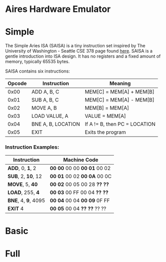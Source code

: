 # Aires Hardware Emulator



# Simple
The Simple Aries ISA (SAISA) is a tiny instruction set inspired by The University of Washington - Seattle CSE 378 page found [here](https://courses.cs.washington.edu/courses/cse378/02sp/slides/simple-isa.html). SAISA is a gentle introduction into ISA design. It has no registers and a fixed amount of memory, typically 65535 bytes. 

SAISA contains six instructions:

Opcode | Instruction | Meaning
--- |--- | ---
0x00 | ADD A, B, C | MEM[C] = MEM[A] + MEM[B]
0x01 | SUB A, B, C | MEM[C] = MEM[A] - MEM[B]
0x02 | MOVE A, B | MEM[B] = MEM[A]
0x03 | LOAD VALUE, A | VALUE = MEM[A]
0x04 | BNE A, B, LOCATION | If A != B, then PC = LOCATION
0x05 | EXIT | Exits the program

### Instruction Examples:
Instruction | Machine Code
--- |--- 
**ADD**,    0,  **1**,    2 | **00 00** 00 00 **00 01** 00 02
**SUB**,    2, **10**,   12 | **00 01** 00 02 **00 0A** 00 0C
**MOVE**,   5, **40**       | **00 02** 00 05 00 28 **?? ??**
**LOAD**, 255,  **4**       | **00 03** 00 FF 00 04 **?? ??**
**BNE**,    4,  **9**, 4095 | **00 04** 00 04 **00 09** 0F FF
**EXIT**    4               | **00 05** 00 04 **?? ??** ?? ??

# Basic


# Full

